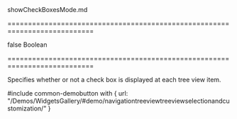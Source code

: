 <!--dep-->showCheckBoxesMode.md<!--/dep-->
===========================================================================
<!--default-->false<!--/default-->
<!--type-->Boolean<!--/type-->
===========================================================================

<!--shortDescription-->
Specifies whether or not a check box is displayed at each tree view item.
<!--/shortDescription-->

<!--fullDescription-->


#include common-demobutton with {
    url: "/Demos/WidgetsGallery/#demo/navigationtreeviewtreeviewselectionandcustomization/"
}
<!--/fullDescription-->